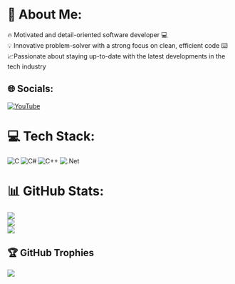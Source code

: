 # 💫 About Me:
🔥 Motivated and detail-oriented software developer 💻<br>💡 Innovative problem-solver with a strong focus on clean, efficient code ⌨️<br>📈Passionate about staying up-to-date with the latest developments in the tech industry


## 🌐 Socials:
[![YouTube](https://img.shields.io/badge/YouTube-%23FF0000.svg?logo=YouTube&logoColor=white)](https://www.youtube.com/channel/UC8de0kzNa5aG7RJyKLISLZg) 

# 💻 Tech Stack:
![C](https://img.shields.io/badge/c-%2300599C.svg?style=for-the-badge&logo=c&logoColor=white) ![C#](https://img.shields.io/badge/c%23-%23239120.svg?style=for-the-badge&logo=c-sharp&logoColor=white) ![C++](https://img.shields.io/badge/c++-%2300599C.svg?style=for-the-badge&logo=c%2B%2B&logoColor=white) ![.Net](https://img.shields.io/badge/.NET-5C2D91?style=for-the-badge&logo=.net&logoColor=white)
# 📊 GitHub Stats:
![](https://github-readme-stats.vercel.app/api?username=maxamula&theme=default&hide_border=false&include_all_commits=true&count_private=true)<br/>
![](https://github-readme-streak-stats.herokuapp.com/?user=maxamula&theme=default&hide_border=false)<br/>
![](https://github-readme-stats.vercel.app/api/top-langs/?username=maxamula&theme=default&hide_border=false&include_all_commits=true&count_private=true&layout=compact)

## 🏆 GitHub Trophies
![](https://github-profile-trophy.vercel.app/?username=maxamula&theme=gruvbox&no-frame=false&no-bg=true&margin-w=4)
